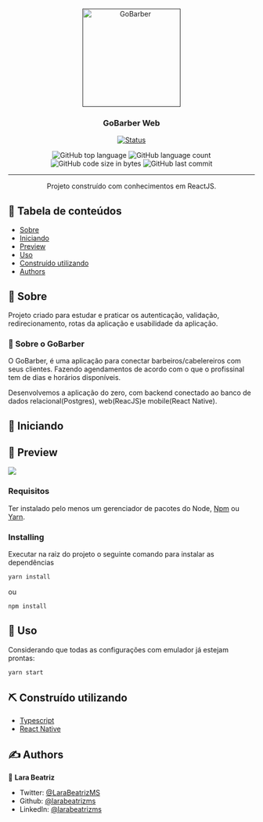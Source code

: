 <p align="center">
  <a href="" rel="noopener">
 <img width=200px height=200px src="./src/assets/logo.svg" alt="GoBarber"></a>
</p>

<h3 align="center">GoBarber Web</h3>

<div align="center">

[![Status](https://img.shields.io/badge/status-active-success.svg)]()

  <img alt="GitHub top language" src="https://img.shields.io/github/languages/top/larabeatrizms/gobarber-web">
  
  <img alt="GitHub language count" src="https://img.shields.io/github/languages/count/larabeatrizms/gobarber-web">
  
  <img alt="GitHub code size in bytes" src="https://img.shields.io/github/languages/code-size/larabeatrizms/gobarber-web">
  
  <img alt="GitHub last commit" src="https://img.shields.io/github/last-commit/larabeatrizms/gobarber-web">

</div>

---

<p align="center"> 
    Projeto construído com conhecimentos em ReactJS.
    <br>
</p>

## 📝 Tabela de conteúdos

- [Sobre](#about)
- [Iniciando](#getting_started)
- [Preview](#preview)
- [Uso](#usage)
- [Construído utilizando](#built_using)
- [Authors](#authors)

## 🧐 Sobre <a name = "about"></a>

Projeto criado para estudar e praticar os autenticação, validação, redirecionamento, rotas da aplicação e usabilidade da aplicação.

### 🚀 Sobre o GoBarber

O GoBarber, é uma aplicação para conectar barbeiros/cabelereiros com seus clientes. Fazendo agendamentos de acordo com o que o profissinal tem de dias e horários disponíveis.

Desenvolvemos a aplicação do zero, com backend conectado ao banco de dados relacional(Postgres), web(ReacJS)e mobile(React Native).

## 🏁 Iniciando <a name = "getting_started"></a>

## 🚀 Preview<a name = "preview"></a>

<!-- ![Gif](https://i.gyazo.com/a96c1e3481fab9909a8f76f4b10bc3ad.gif) -->

<a href="https://youtu.be/nB8QChMDD4E" target="_blank" align="center">
  <img src="https://i.gyazo.com/a35ff48f88a0e73818f1732d9095f297.png">
</a>

### Requisitos

Ter instalado pelo menos um gerenciador de pacotes do Node, [Npm](https://www.npmjs.com/) ou [Yarn](https://yarnpkg.com/).

### Installing

Executar na raiz do projeto o seguinte comando para instalar as dependências

```sh
yarn install
```

ou

```sh
npm install
```

## 🎈 Uso <a name="usage"></a>

Considerando que todas as configurações com emulador já estejam prontas:

```sh
yarn start
```

## ⛏️ Construído utilizando <a name = "built_using"></a>

<!-- - [NodeJs](https://nodejs.org/en/) -->

- [Typescript](https://www.typescriptlang.org/)
- [React Native](https://reactnative.dev/)

## ✍️ Authors <a name = "authors"></a>

👤 **Lara Beatriz**

- Twitter: [@LaraBeatrizMS](https://twitter.com/LaraBeatrizMS)
- Github: [@larabeatrizms](https://github.com/larabeatrizms)
- LinkedIn: [@larabeatrizms](https://linkedin.com/in/larabeatrizms)
